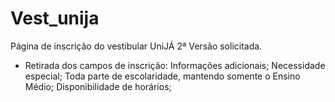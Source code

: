# Vest_unija
Página de inscrição do vestibular UniJÁ
2ª Versão solicitada.
- Retirada dos campos de inscrição:
Informações adicionais; Necessidade especial; Toda parte de escolaridade, mantendo somente o Ensino Médio; Disponibilidade de horários; 
